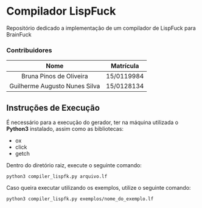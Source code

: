 # Compilador LispFuck

Repositório dedicado a implementação de um compilador de LispFuck para BrainFuck

### Contribuidores

|              Nome             |  Matrícula |
|:-----------------------------:|:----------:|
|    Bruna Pinos de Oliveira    | 15/0119984 |
| Guilherme Augusto Nunes Silva | 15/0128134 |

## Instruções de Execução

 É necessário para a execução do gerador, ter na máquina utilizada o
<b>Python3</b> instalado, assim como as bibliotecas:

 * ox
 * click
 * getch

Dentro do diretório raiz, execute o seguinte comando:

    python3 compiler_lispfk.py arquivo.lf

Caso queira executar utilizando os exemplos, utilize o seguinte
comando:

	python3 compiler_lispfk.py exemplos/nome_do_exemplo.lf
